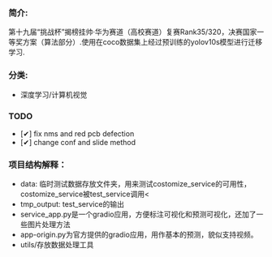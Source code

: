 ### 简介:
第十九届“挑战杯”揭榜挂帅·华为赛道（高校赛道）复赛Rank35/320，决赛国家一等奖方案（算法部分）.使用在coco数据集上经过预训练的yolov10s模型进行迁移学习.
### 分类:
- 深度学习/计算机视觉
### TODO
- [✔] fix nms and red pcb defection
- [✔] change conf and slide method


### 项目结构解释：
- data: 临时测试数据存放文件夹，用来测试costomize_service的可用性，costomize_service被test_service调用<
- tmp_output: test_service的输出
- service_app.py是一个gradio应用，方便标注可视化和预测可视化，还加了一些图片处理方法
- app-origin.py为官方提供的gradio应用，用作基本的预测，貌似支持视频。
- utils/存放数据处理工具
